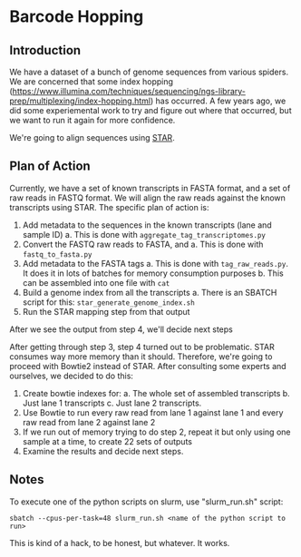 # Barcode Hopping

## Introduction

We have a dataset of a bunch of genome sequences from various spiders. We are concerned that some index hopping (https://www.illumina.com/techniques/sequencing/ngs-library-prep/multiplexing/index-hopping.html) has occurred. A few years ago, we did some experiemental work to try and figure out where that occurred, but we want to run it again for more confidence.

We're going to align sequences using [STAR](https://github.com/alexdobin/STAR).

## Plan of Action

Currently, we have a set of known transcripts in FASTA format, and a set of raw reads in FASTQ format. We will align the raw reads against the known transcripts using STAR. The specific plan of action is:

1. Add metadata to the sequences in the known transcripts (lane and sample ID)
    a. This is done with `aggregate_tag_transcriptomes.py`
2. Convert the FASTQ raw reads to FASTA, and 
    a. This is done with `fastq_to_fasta.py`
3. Add metadata to the FASTA tags
    a. This is done with `tag_raw_reads.py`. It does it in lots of batches for memory consumption purposes
    b. This can be assembled into one file with `cat`
4. Build a genome index from all the transcripts
    a. There is an SBATCH script for this: `star_generate_genome_index.sh`
5. Run the STAR mapping step from that output

After we see the output from step 4, we'll decide next steps

After getting through step 3, step 4 turned out to be problematic. STAR consumes way more memory than it should. Therefore, we're going to proceed with Bowtie2 instead of STAR. After consulting some experts and ourselves, we decided to do this:

1. Create bowtie indexes for:
    a. The whole set of assembled transcripts
    b. Just lane 1 transcripts
    c. Just lane 2 transcripts.
2. Use Bowtie to run every raw read from lane 1 against lane 1 and every raw read from lane 2 against lane 2
3. If we run out of memory trying to do step 2, repeat it but only using one sample at a time, to create 22 sets of outputs
4. Examine the results and decide next steps.

## Notes

To execute one of the python scripts on slurm, use "slurm_run.sh" script:

`sbatch --cpus-per-task=48 slurm_run.sh <name of the python script to run>`

This is kind of a hack, to be honest, but whatever. It works.
